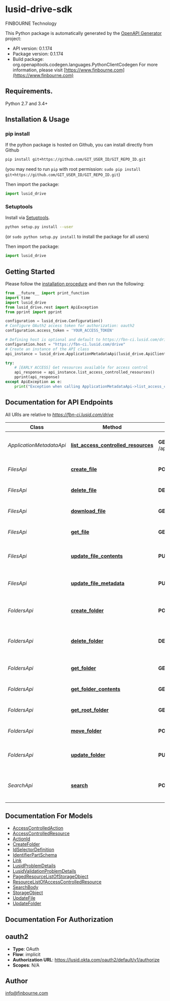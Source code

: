 # lusid-drive-sdk
FINBOURNE Technology

This Python package is automatically generated by the [OpenAPI Generator](https://openapi-generator.tech) project:

- API version: 0.1.174
- Package version: 0.1.174
- Build package: org.openapitools.codegen.languages.PythonClientCodegen
For more information, please visit [https://www.finbourne.com](https://www.finbourne.com)

## Requirements.

Python 2.7 and 3.4+

## Installation & Usage
### pip install

If the python package is hosted on Github, you can install directly from Github

```sh
pip install git+https://github.com/GIT_USER_ID/GIT_REPO_ID.git
```
(you may need to run `pip` with root permission: `sudo pip install git+https://github.com/GIT_USER_ID/GIT_REPO_ID.git`)

Then import the package:
```python
import lusid_drive 
```

### Setuptools

Install via [Setuptools](http://pypi.python.org/pypi/setuptools).

```sh
python setup.py install --user
```
(or `sudo python setup.py install` to install the package for all users)

Then import the package:
```python
import lusid_drive
```

## Getting Started

Please follow the [installation procedure](#installation--usage) and then run the following:

```python
from __future__ import print_function
import time
import lusid_drive
from lusid_drive.rest import ApiException
from pprint import pprint

configuration = lusid_drive.Configuration()
# Configure OAuth2 access token for authorization: oauth2
configuration.access_token = 'YOUR_ACCESS_TOKEN'

# Defining host is optional and default to https://fbn-ci.lusid.com/drive
configuration.host = "https://fbn-ci.lusid.com/drive"
# Create an instance of the API class
api_instance = lusid_drive.ApplicationMetadataApi(lusid_drive.ApiClient(configuration))

try:
    # [EARLY ACCESS] Get resources available for access control
    api_response = api_instance.list_access_controlled_resources()
    pprint(api_response)
except ApiException as e:
    print("Exception when calling ApplicationMetadataApi->list_access_controlled_resources: %s\n" % e)

```

## Documentation for API Endpoints

All URIs are relative to *https://fbn-ci.lusid.com/drive*

Class | Method | HTTP request | Description
------------ | ------------- | ------------- | -------------
*ApplicationMetadataApi* | [**list_access_controlled_resources**](docs/ApplicationMetadataApi.md#list_access_controlled_resources) | **GET** /api/metadata/access/resources | [EARLY ACCESS] Get resources available for access control
*FilesApi* | [**create_file**](docs/FilesApi.md#create_file) | **POST** /api/files | [EXPERIMENTAL] Uploads a file to Lusid Drive.
*FilesApi* | [**delete_file**](docs/FilesApi.md#delete_file) | **DELETE** /api/files/{id} | [EXPERIMENTAL] Deletes a file from Drive.
*FilesApi* | [**download_file**](docs/FilesApi.md#download_file) | **GET** /api/files/{id}/contents | [EXPERIMENTAL] Download the file from Drive.
*FilesApi* | [**get_file**](docs/FilesApi.md#get_file) | **GET** /api/files/{id} | [EXPERIMENTAL] Get a file stored in Drive.
*FilesApi* | [**update_file_contents**](docs/FilesApi.md#update_file_contents) | **PUT** /api/files/{id}/contents | [EXPERIMENTAL] Updates contents of a file in Drive.
*FilesApi* | [**update_file_metadata**](docs/FilesApi.md#update_file_metadata) | **PUT** /api/files/{id} | [EXPERIMENTAL] Updates metadata for a file in Drive.
*FoldersApi* | [**create_folder**](docs/FoldersApi.md#create_folder) | **POST** /api/folders | [EXPERIMENTAL] Create a new folder in LUSID Drive
*FoldersApi* | [**delete_folder**](docs/FoldersApi.md#delete_folder) | **DELETE** /api/folders/{id} | [EXPERIMENTAL] Delete a specified folder and all subfolders
*FoldersApi* | [**get_folder**](docs/FoldersApi.md#get_folder) | **GET** /api/folders/{id} | [EXPERIMENTAL] Get metadata of folder
*FoldersApi* | [**get_folder_contents**](docs/FoldersApi.md#get_folder_contents) | **GET** /api/folders/{id}/contents | [EXPERIMENTAL] List contents of a folder
*FoldersApi* | [**get_root_folder**](docs/FoldersApi.md#get_root_folder) | **GET** /api/folders | [EXPERIMENTAL] List contents of root folder
*FoldersApi* | [**move_folder**](docs/FoldersApi.md#move_folder) | **POST** /api/folders/{id} | [EXPERIMENTAL] Move files to specified folder
*FoldersApi* | [**update_folder**](docs/FoldersApi.md#update_folder) | **PUT** /api/folders/{id} | [EXPERIMENTAL] Update an existing folder&#39;s name, path
*SearchApi* | [**search**](docs/SearchApi.md#search) | **POST** /api/search | [EXPERIMENTAL] Search for a file or folder with a given name and path


## Documentation For Models

 - [AccessControlledAction](docs/AccessControlledAction.md)
 - [AccessControlledResource](docs/AccessControlledResource.md)
 - [ActionId](docs/ActionId.md)
 - [CreateFolder](docs/CreateFolder.md)
 - [IdSelectorDefinition](docs/IdSelectorDefinition.md)
 - [IdentifierPartSchema](docs/IdentifierPartSchema.md)
 - [Link](docs/Link.md)
 - [LusidProblemDetails](docs/LusidProblemDetails.md)
 - [LusidValidationProblemDetails](docs/LusidValidationProblemDetails.md)
 - [PagedResourceListOfStorageObject](docs/PagedResourceListOfStorageObject.md)
 - [ResourceListOfAccessControlledResource](docs/ResourceListOfAccessControlledResource.md)
 - [SearchBody](docs/SearchBody.md)
 - [StorageObject](docs/StorageObject.md)
 - [UpdateFile](docs/UpdateFile.md)
 - [UpdateFolder](docs/UpdateFolder.md)


## Documentation For Authorization


## oauth2

- **Type**: OAuth
- **Flow**: implicit
- **Authorization URL**: https://lusid.okta.com/oauth2/default/v1/authorize
- **Scopes**: N/A


## Author

info@finbourne.com


